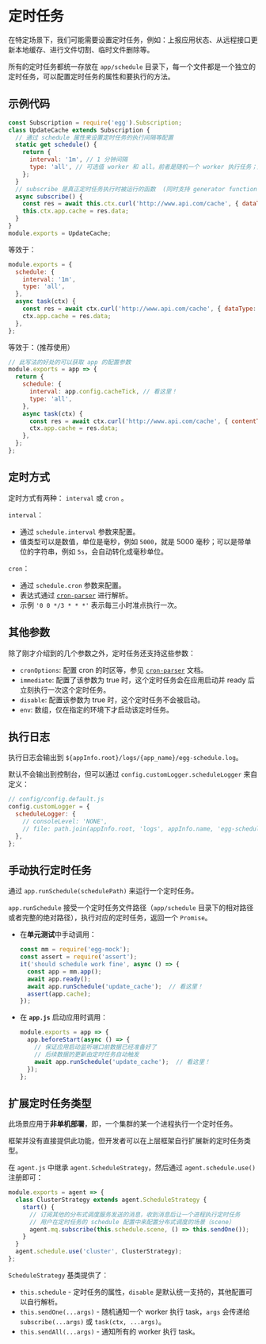 
# 定时任务

在特定场景下，我们可能需要设置定时任务，例如：上报应用状态、从远程接口更新本地缓存、进行文件切割、临时文件删除等。

所有的定时任务都统一存放在 `app/schedule` 目录下，每一个文件都是一个独立的定时任务，可以配置定时任务的属性和要执行的方法。

## 示例代码

``` js
const Subscription = require('egg').Subscription;
class UpdateCache extends Subscription {
  // 通过 schedule 属性来设置定时任务的执行间隔等配置
  static get schedule() {
    return {
      interval: '1m', // 1 分钟间隔
      type: 'all', // 可选值 worker 和 all。前者是随机一个 worker 执行任务；后者是所有的 worker 都需要执行。
    };
  }
  // subscribe 是真正定时任务执行时被运行的函数  (同时支持 generator function 和 async function)
  async subscribe() {
    const res = await this.ctx.curl('http://www.api.com/cache', { dataType: 'json', });
    this.ctx.app.cache = res.data;
  }
}
module.exports = UpdateCache;
```

等效于：

``` js
module.exports = {
  schedule: {
    interval: '1m',
    type: 'all',
  },
  async task(ctx) {
    const res = await ctx.curl('http://www.api.com/cache', { dataType: 'json', });
    ctx.app.cache = res.data;
  },
};
```

等效于：（推荐使用）

``` js
// 此写法的好处的可以获取 app 的配置参数
module.exports = app => {
  return {
    schedule: {
      interval: app.config.cacheTick, // 看这里！
      type: 'all',
    },
    async task(ctx) {
      const res = await ctx.curl('http://www.api.com/cache', { contentType: 'json', });
      ctx.app.cache = res.data;
    },
  };
};
```

## 定时方式

定时方式有两种： `interval` 或 `cron` 。

`interval`：

- 通过 `schedule.interval` 参数来配置。
- 值类型可以是数值，单位是毫秒，例如 `5000`，就是 5000 毫秒；可以是带单位的字符串，例如 `5s`，会自动转化成毫秒单位。

`cron`：

- 通过 `schedule.cron` 参数来配置。
- 表达式通过 [`cron-parser`](https://github.com/harrisiirak/cron-parser#options) 进行解析。
- 示例 `'0 0 */3 * * *'` 表示每三小时准点执行一次。

## 其他参数

除了刚才介绍到的几个参数之外，定时任务还支持这些参数：

- `cronOptions`: 配置 cron 的时区等，参见 [`cron-parser`](https://github.com/harrisiirak/cron-parser#options) 文档。
- `immediate`: 配置了该参数为 true 时，这个定时任务会在应用启动并 ready 后立刻执行一次这个定时任务。
- `disable`: 配置该参数为 true 时，这个定时任务不会被启动。
- `env`: 数组，仅在指定的环境下才启动该定时任务。

## 执行日志

执行日志会输出到 `${appInfo.root}/logs/{app_name}/egg-schedule.log`。

默认不会输出到控制台，但可以通过 `config.customLogger.scheduleLogger` 来自定义：

``` js
// config/config.default.js
config.customLogger = {
  scheduleLogger: {
    // consoleLevel: 'NONE',
    // file: path.join(appInfo.root, 'logs', appInfo.name, 'egg-schedule.log'),
  },
};
```

## 手动执行定时任务

通过 `app.runSchedule(schedulePath)` 来运行一个定时任务。

`app.runSchedule` 接受一个定时任务文件路径（`app/schedule` 目录下的相对路径或者完整的绝对路径），执行对应的定时任务，返回一个 `Promise`。

- 在**单元测试**中手动调用：

  ``` js
  const mm = require('egg-mock');
  const assert = require('assert');
  it('should schedule work fine', async () => {
    const app = mm.app();
    await app.ready();
    await app.runSchedule('update_cache');  // 看这里！
    assert(app.cache);
  });
  ```

- 在 **`app.js`** 启动应用时调用：

  ``` js
  module.exports = app => {
    app.beforeStart(async () => {
      // 保证应用启动监听端口前数据已经准备好了
      // 后续数据的更新由定时任务自动触发
      await app.runSchedule('update_cache');  // 看这里！
    });
  };
  ```

## 扩展定时任务类型

此场景应用于**非单机部署**，即，一个集群的某一个进程执行一个定时任务。

框架并没有直接提供此功能，但开发者可以在上层框架自行扩展新的定时任务类型。

在 `agent.js` 中继承 `agent.ScheduleStrategy`，然后通过 `agent.schedule.use()` 注册即可：

``` js
module.exports = agent => {
  class ClusterStrategy extends agent.ScheduleStrategy {
    start() {
      // 订阅其他的分布式调度服务发送的消息，收到消息后让一个进程执行定时任务
      // 用户在定时任务的 schedule 配置中来配置分布式调度的场景（scene）
      agent.mq.subscribe(this.schedule.scene, () => this.sendOne());
    }
  }
  agent.schedule.use('cluster', ClusterStrategy);
};
```

`ScheduleStrategy` 基类提供了：

- `this.schedule` - 定时任务的属性，`disable` 是默认统一支持的，其他配置可以自行解析。
- `this.sendOne(...args)` - 随机通知一个 worker 执行 task，`args` 会传递给 `subscribe(...args)` 或 `task(ctx, ...args)`。
- `this.sendAll(...args)` - 通知所有的 worker 执行 task。




